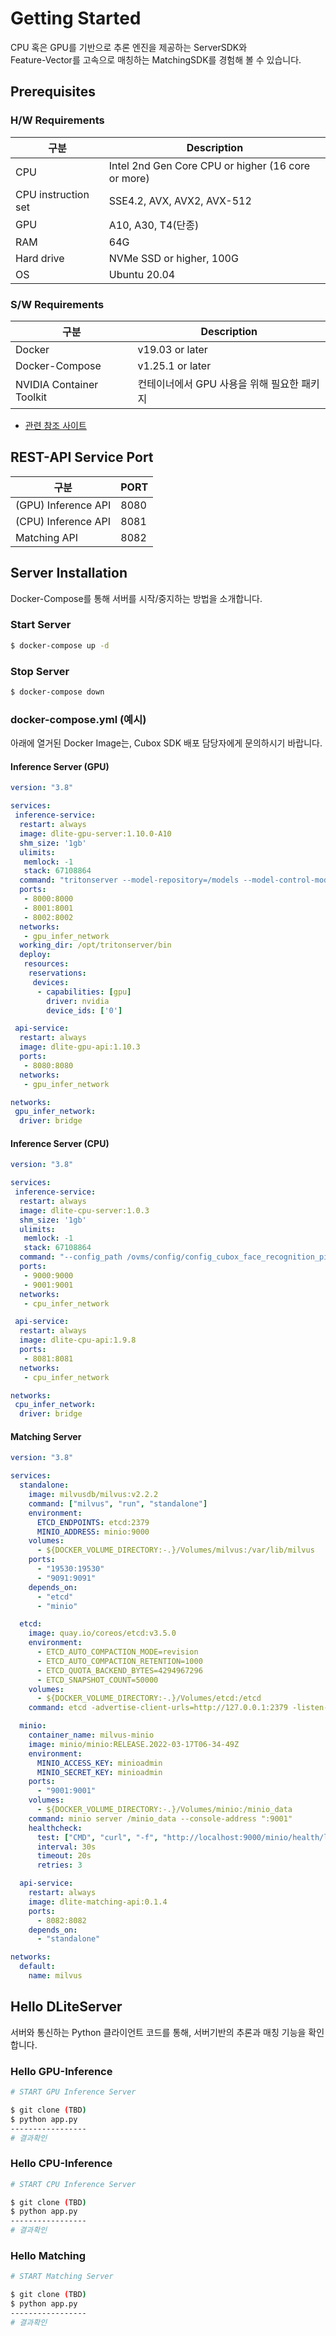 # Getting Started
CPU 혹은 GPU를 기반으로 추론 엔진을 제공하는 ServerSDK와  
Feature-Vector를 고속으로 매칭하는 MatchingSDK를 경험해 볼 수 있습니다.


## Prerequisites
### H/W Requirements
| 구분                | Description                                        |
|---------------------|----------------------------------------------------|
| CPU                 | Intel 2nd Gen Core CPU or higher (16 core or more) |
| CPU instruction set | SSE4.2, AVX, AVX2, AVX-512                         |
| GPU                 | A10, A30, T4(단종)                                 |
| RAM                 | 64G                                                |
| Hard drive          | NVMe SSD or higher, 100G                           |
| OS                  | Ubuntu 20.04                                       |

### S/W Requirements
| 구분                     | Description                                  |
|--------------------------|----------------------------------------------|
| Docker                   | v19.03 or later                              |
| Docker-Compose           | v1.25.1 or later                             |
| NVIDIA Container Toolkit | 컨테이너에서 GPU 사용을 위해 필요한 패키지      |

* [관련 참조 사이트](https://docs.nvidia.com/datacenter/cloud-native/container-toolkit/install-guide.html)


## REST-API Service Port
| 구분 | PORT |
|-|-|
| (GPU) Inference API   | 8080 |
| (CPU) Inference API   | 8081 |
| Matching API          | 8082 |


## Server Installation
Docker-Compose를 통해 서버를 시작/중지하는 방법을 소개합니다.

### Start Server
```bash
$ docker-compose up -d
```

### Stop Server
```bash
$ docker-compose down
```

### docker-compose.yml (예시)
<i class="fa fa-info-circle" aria-hidden="true"></i> 아래에 열거된 Docker Image는, Cubox SDK 배포 담당자에게 문의하시기 바랍니다.

#### Inference Server (GPU)
```yaml
version: "3.8"

services:
 inference-service:
  restart: always
  image: dlite-gpu-server:1.10.0-A10
  shm_size: '1gb'
  ulimits:
   memlock: -1
   stack: 67108864
  command: "tritonserver --model-repository=/models --model-control-mode=none --strict-model-config=1"
  ports:
   - 8000:8000
   - 8001:8001
   - 8002:8002
  networks:
   - gpu_infer_network
  working_dir: /opt/tritonserver/bin
  deploy:
   resources:
    reservations:
     devices:
      - capabilities: [gpu]
        driver: nvidia
        device_ids: ['0']

 api-service:
  restart: always
  image: dlite-gpu-api:1.10.3
  ports:
   - 8080:8080
  networks:
   - gpu_infer_network

networks:
 gpu_infer_network:
  driver: bridge
```

#### Inference Server (CPU)
```yaml
version: "3.8"

services:
 inference-service:
  restart: always
  image: dlite-cpu-server:1.0.3
  shm_size: '1gb'
  ulimits:
   memlock: -1
   stack: 67108864
  command: "--config_path /ovms/config/config_cubox_face_recognition_pipeline_fp16.json --rest_port 9000 --port 9001 --file_system_poll_wait_seconds 0"
  ports:
   - 9000:9000
   - 9001:9001
  networks:
   - cpu_infer_network

 api-service:
  restart: always
  image: dlite-cpu-api:1.9.8
  ports:
   - 8081:8081
  networks:
   - cpu_infer_network

networks:
 cpu_infer_network:
  driver: bridge
```

#### Matching Server
```yaml
version: "3.8"

services:
  standalone:
    image: milvusdb/milvus:v2.2.2
    command: ["milvus", "run", "standalone"]
    environment:
      ETCD_ENDPOINTS: etcd:2379
      MINIO_ADDRESS: minio:9000
    volumes:
      - ${DOCKER_VOLUME_DIRECTORY:-.}/Volumes/milvus:/var/lib/milvus
    ports:
      - "19530:19530"
      - "9091:9091"
    depends_on:
      - "etcd"
      - "minio"

  etcd:
    image: quay.io/coreos/etcd:v3.5.0
    environment:
      - ETCD_AUTO_COMPACTION_MODE=revision
      - ETCD_AUTO_COMPACTION_RETENTION=1000
      - ETCD_QUOTA_BACKEND_BYTES=4294967296
      - ETCD_SNAPSHOT_COUNT=50000
    volumes:
      - ${DOCKER_VOLUME_DIRECTORY:-.}/Volumes/etcd:/etcd
    command: etcd -advertise-client-urls=http://127.0.0.1:2379 -listen-client-urls http://0.0.0.0:2379 --data-dir /etcd

  minio:
    container_name: milvus-minio
    image: minio/minio:RELEASE.2022-03-17T06-34-49Z
    environment:
      MINIO_ACCESS_KEY: minioadmin
      MINIO_SECRET_KEY: minioadmin
    ports:
      - "9001:9001"
    volumes:
      - ${DOCKER_VOLUME_DIRECTORY:-.}/Volumes/minio:/minio_data
    command: minio server /minio_data --console-address ":9001"
    healthcheck:
      test: ["CMD", "curl", "-f", "http://localhost:9000/minio/health/live"]
      interval: 30s
      timeout: 20s
      retries: 3

  api-service:
    restart: always
    image: dlite-matching-api:0.1.4
    ports:
      - 8082:8082
    depends_on:
      - "standalone"

networks:
  default:
    name: milvus
```

## Hello DLiteServer
서버와 통신하는 Python 클라이언트 코드를 통해, 서버기반의 추론과 매칭 기능을 확인합니다.
### Hello GPU-Inference
```bash
# START GPU Inference Server

$ git clone (TBD)
$ python app.py
-----------------
# 결과확인
```
### Hello CPU-Inference
```bash
# START CPU Inference Server

$ git clone (TBD)
$ python app.py
-----------------
# 결과확인
```
### Hello Matching
```bash
# START Matching Server

$ git clone (TBD)
$ python app.py
-----------------
# 결과확인
```
